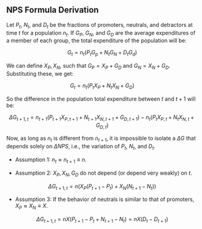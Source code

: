 ## NPS Formula Derivation

Let $P_t$, $N_t$, and $D_t$ be the fractions of promoters, neutrals, and detractors at time $t$ for a population $n_t$. If $G_P$, $G_N$, and $G_D$ are the average expenditures of a member of each group, the total expenditure of the population will be:

$$
G_t = n_t \left( P_t G_p + N_t G_N + D_t G_d \right)
$$

We can define $X_P, X_N$, such that $G_P = X_P + G_D$ and $G_N = X_N + G_D$. Substituting these, we get:

$$
G_t = n_t \left( P_t X_P + N_t X_N + G_D \right)
$$

So the difference in the population total expenditure between $t$ and $t+1$ will be:

$$
\Delta G_{t+1,t} = n_{t+1} \left( P_{t+1} X_{P,t+1} + N_{t+1} X_{N,t+1} + G_{D,t+1} \right) - n_t \left( P_t X_{P,t} + N_t X_{N,t} + G_{D,t} \right)
$$

Now, as long as $n_t$ is different from $n_{t+1}$, it is impossible to isolate a $\Delta G$ that depends solely on $\Delta NPS$, i.e., the variation of $P_t$, $N_t$, and $D_t$.

* Assumption 1: $n_t \approx n_{t+1} \equiv n$.

* Assumption 2: $X_P, X_N, G_D$ do not depend (or depend very weakly) on $t$.

$$
\Delta G_{t+1,t} = n \left( X_P \left( P_{t+1} - P_t \right) + X_N \left( N_{t+1} - N_t \right) \right)
$$

* Assumption 3: If the behavior of neutrals is similar to that of promoters, $X_P \approx X_N \equiv X$.

$$
\Delta G_{t+1,t} = n X \left( P_{t+1} - P_t  + N_{t+1} - N_t \right) = n X \left( D_t - D_{t+1} \right) 
$$
